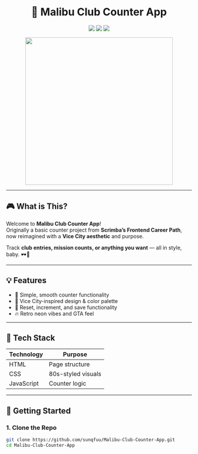 <h1 align="center">🌴 Malibu Club Counter App</h1>

<p align="center">
  <img src="https://img.shields.io/badge/Theme-GTA%3A%20Vice%20City-pink?style=for-the-badge" />
  <img src="https://img.shields.io/badge/Based%20On-Scrimba%20Counter%20App-blueviolet?style=for-the-badge" />
  <img src="https://img.shields.io/badge/Status-Customized%20%26%20Complete-brightgreen?style=for-the-badge" />
</p>

<p align="center">
  <img src="https://media.giphy.com/media/v1.Y2lkPTc5MGI3NjExOHYxb3lkNWo4eWJrZmkxcHhhd3lyeGpkdnVkeWFybnNidnlua3RuYSZlcD12MV9zdGlja2Vyc19zZWFyY2gmY3Q9cw/bVyJW2uUSBMy7frwQG/giphy.gif" width="400" />
</p>

---

## 🎮 What is This?

Welcome to **Malibu Club Counter App**!  
Originally a basic counter project from **Scrimba’s Frontend Career Path**, now reimagined with a **Vice City aesthetic** and purpose.

Track **club entries, mission counts, or anything you want** — all in style, baby. 🕶️🌴

---

## 💡 Features

- 🔢 Simple, smooth counter functionality
- 🌆 Vice City-inspired design & color palette
- 🎯 Reset, increment, and save functionality
- 🔥 Retro neon vibes and GTA feel

---

## 🧰 Tech Stack

| Technology | Purpose              |
|------------|----------------------|
| HTML       | Page structure       |
| CSS        | 80s-styled visuals   |
| JavaScript | Counter logic        |

---

## 🚀 Getting Started

### 1. Clone the Repo

```bash
git clone https://github.com/sunqfuu/Malibu-Club-Counter-App.git
cd Malibu-Club-Counter-App

